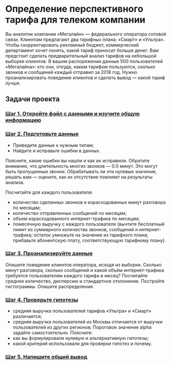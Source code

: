 # Определение перспективного тарифа для телеком компании

Вы аналитик компании «Мегалайн» — федерального оператора сотовой связи. Клиентам предлагают два тарифных плана: «Смарт» и «Ультра». Чтобы скорректировать рекламный бюджет, коммерческий департамент хочет понять, какой тариф приносит больше денег.
Вам предстоит сделать предварительный анализ тарифов на небольшой выборке клиентов. В вашем распоряжении данные 500 пользователей «Мегалайна»: кто они, откуда, каким тарифом пользуются, сколько звонков и сообщений каждый отправил за 2018 год. Нужно проанализировать поведение клиентов и сделать вывод — какой тариф лучше.
## Задачи проекта
### [Шаг 1. Откройте файл с данными и изучите общую информацию](#step1)

### [Шаг 2. Подготовьте данные](#step2)

- Приведите данные к нужным типам;
- Найдите и исправьте ошибки в данных.

Поясните, какие ошибки вы нашли и как их исправили. Обратите внимание, что длительность многих звонков — 0.0 минут. Это могут быть пропущенные звонки. Обрабатывать ли эти нулевые значения, решать вам — оцените, как их отсутствие повлияет на результаты анализа.

Посчитайте для каждого пользователя:
 - количество сделанных звонков и израсходованных минут разговора по месяцам;
 - количество отправленных сообщений по месяцам;
 - объем израсходованного интернет-трафика по месяцам;
 - помесячную выручку с каждого пользователя (вычтите бесплатный лимит из суммарного количества звонков, сообщений и интернет-трафика; остаток умножьте на значение из тарифного плана; прибавьте абонентскую плату, соответствующую тарифному плану).

### [Шаг 3. Проанализируйте данные](#step3)
Опишите поведение клиентов оператора, исходя из выборки. Сколько минут разговора, сколько сообщений и какой объём интернет-трафика требуется пользователям каждого тарифа в месяц? Посчитайте среднее количество, дисперсию и стандартное отклонение. Постройте гистограммы. Опишите распределения.

### [Шаг 4. Проверьте гипотезы](#step4)
 - средняя выручка пользователей тарифов «Ультра» и «Смарт» различается;
 - средняя выручка пользователей из Москвы отличается от выручки пользователей из других регионов;
Пороговое значение alpha задайте самостоятельно.
Поясните:
 - как вы формулировали нулевую и альтернативную гипотезы;
 - какой критерий использовали для проверки гипотез и почему.

### [Шаг 5. Напишите общий вывод](#step5)
